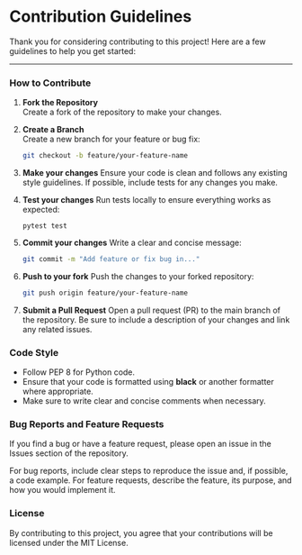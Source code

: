 # Contribution Guidelines

Thank you for considering contributing to this project! Here are a few guidelines to help you get started:

---

### **How to Contribute**

1. **Fork the Repository**  
   Create a fork of the repository to make your changes.

2. **Create a Branch**  
   Create a new branch for your feature or bug fix:
   ```bash
   git checkout -b feature/your-feature-name
   ```
3. **Make your changes**
   Ensure your code is clean and follows any existing style guidelines. If possible, include tests for any changes you make.
4. **Test your changes**
   Run tests locally to ensure everything works as expected:
   ```
   pytest test
   ```
5. **Commit your changes**
   Write a clear and concise message:
   ```bash
   git commit -m "Add feature or fix bug in..."
   ```
7. **Push to your fork**
   Push the changes to your forked repository:
   ```bash
   git push origin feature/your-feature-name
   ```
9. **Submit a Pull Request**
   Open a pull request (PR) to the main branch of the repository. Be sure to include a description of your changes and link any related issues.

### Code Style ###

* Follow PEP 8 for Python code.
* Ensure that your code is formatted using **black** or another formatter where appropriate.
* Make sure to write clear and concise comments when necessary.

### Bug Reports and Feature Requests ###

If you find a bug or have a feature request, please open an issue in the Issues section of the repository.

For bug reports, include clear steps to reproduce the issue and, if possible, a code example.
For feature requests, describe the feature, its purpose, and how you would implement it.

### License ###

By contributing to this project, you agree that your contributions will be licensed under the MIT License.

